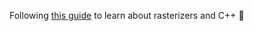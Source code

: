Following [this guide](https://lisyarus.github.io/blog/posts/implementing-a-tiny-cpu-rasterizer.html) to learn about rasterizers and C++ 🦜
